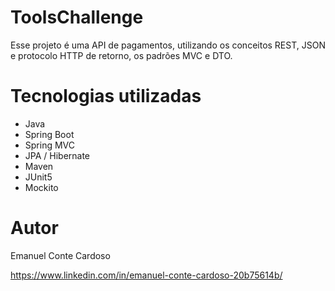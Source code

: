 # ToolsChallenge

Esse projeto é uma API de pagamentos, utilizando os conceitos REST, JSON e protocolo HTTP de retorno, os padrões MVC e DTO.

# Tecnologias utilizadas
- Java
- Spring Boot
- Spring MVC
- JPA / Hibernate
- Maven
- JUnit5
- Mockito

# Autor
Emanuel Conte Cardoso

https://www.linkedin.com/in/emanuel-conte-cardoso-20b75614b/
